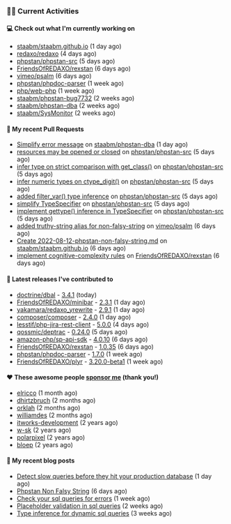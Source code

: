 ### 👨‍💻 Current Activities


#### 💻 Check out what I'm currently working on

- [staabm/staabm.github.io](https://github.com/staabm/staabm.github.io) (1 day ago)
- [redaxo/redaxo](https://github.com/redaxo/redaxo) (4 days ago)
- [phpstan/phpstan-src](https://github.com/phpstan/phpstan-src) (5 days ago)
- [FriendsOfREDAXO/rexstan](https://github.com/FriendsOfREDAXO/rexstan) (6 days ago)
- [vimeo/psalm](https://github.com/vimeo/psalm) (6 days ago)
- [phpstan/phpdoc-parser](https://github.com/phpstan/phpdoc-parser) (1 week ago)
- [php/web-php](https://github.com/php/web-php) (1 week ago)
- [staabm/phpstan-bug7732](https://github.com/staabm/phpstan-bug7732) (2 weeks ago)
- [staabm/phpstan-dba](https://github.com/staabm/phpstan-dba) (2 weeks ago)
- [staabm/SysMonitor](https://github.com/staabm/SysMonitor) (2 weeks ago)


#### 🔨 My recent Pull Requests

- [Simplify error message](https://github.com/staabm/phpstan-dba/pull/420) on [staabm/phpstan-dba](https://github.com/staabm/phpstan-dba) (1 day ago)
- [resources may be opened or closed](https://github.com/phpstan/phpstan-src/pull/1617) on [phpstan/phpstan-src](https://github.com/phpstan/phpstan-src) (5 days ago)
- [infer type on strict comparison with get_class()](https://github.com/phpstan/phpstan-src/pull/1616) on [phpstan/phpstan-src](https://github.com/phpstan/phpstan-src) (5 days ago)
- [infer numeric types on ctype_digit()](https://github.com/phpstan/phpstan-src/pull/1615) on [phpstan/phpstan-src](https://github.com/phpstan/phpstan-src) (5 days ago)
- [added filter_var() type inference](https://github.com/phpstan/phpstan-src/pull/1614) on [phpstan/phpstan-src](https://github.com/phpstan/phpstan-src) (5 days ago)
- [simplify TypeSpecifier](https://github.com/phpstan/phpstan-src/pull/1613) on [phpstan/phpstan-src](https://github.com/phpstan/phpstan-src) (5 days ago)
- [implement gettype() inference in TypeSpecifier](https://github.com/phpstan/phpstan-src/pull/1611) on [phpstan/phpstan-src](https://github.com/phpstan/phpstan-src) (5 days ago)
- [added truthy-string alias for non-falsy-string](https://github.com/vimeo/psalm/pull/8400) on [vimeo/psalm](https://github.com/vimeo/psalm) (6 days ago)
- [Create 2022-08-12-phpstan-non-falsy-string.md](https://github.com/staabm/staabm.github.io/pull/32) on [staabm/staabm.github.io](https://github.com/staabm/staabm.github.io) (6 days ago)
- [implement cognitive-complexity rules](https://github.com/FriendsOfREDAXO/rexstan/pull/88) on [FriendsOfREDAXO/rexstan](https://github.com/FriendsOfREDAXO/rexstan) (6 days ago)


#### 🔭 Latest releases I've contributed to

- [doctrine/dbal](https://github.com/doctrine/dbal) - [3.4.1](https://github.com/doctrine/dbal/releases/tag/3.4.1) (today)
- [FriendsOfREDAXO/minibar](https://github.com/FriendsOfREDAXO/minibar) - [2.3.1](https://github.com/FriendsOfREDAXO/minibar/releases/tag/2.3.1) (1 day ago)
- [yakamara/redaxo_yrewrite](https://github.com/yakamara/redaxo_yrewrite) - [2.9.1](https://github.com/yakamara/redaxo_yrewrite/releases/tag/2.9.1) (1 day ago)
- [composer/composer](https://github.com/composer/composer) - [2.4.0](https://github.com/composer/composer/releases/tag/2.4.0) (1 day ago)
- [lesstif/php-jira-rest-client](https://github.com/lesstif/php-jira-rest-client) - [5.0.0](https://github.com/lesstif/php-jira-rest-client/releases/tag/5.0.0) (4 days ago)
- [qossmic/deptrac](https://github.com/qossmic/deptrac) - [0.24.0](https://github.com/qossmic/deptrac/releases/tag/0.24.0) (5 days ago)
- [amazon-php/sp-api-sdk](https://github.com/amazon-php/sp-api-sdk) - [4.0.10](https://github.com/amazon-php/sp-api-sdk/releases/tag/4.0.10) (6 days ago)
- [FriendsOfREDAXO/rexstan](https://github.com/FriendsOfREDAXO/rexstan) - [1.0.35](https://github.com/FriendsOfREDAXO/rexstan/releases/tag/1.0.35) (6 days ago)
- [phpstan/phpdoc-parser](https://github.com/phpstan/phpdoc-parser) - [1.7.0](https://github.com/phpstan/phpdoc-parser/releases/tag/1.7.0) (1 week ago)
- [FriendsOfREDAXO/plyr](https://github.com/FriendsOfREDAXO/plyr) - [3.20.0-beta1](https://github.com/FriendsOfREDAXO/plyr/releases/tag/3.20.0-beta1) (1 week ago)


#### ❤️ These awesome people [sponsor me](https://github.com/sponsors/staabm) (thank you!)

- [elricco](https://github.com/elricco) (1 month ago)
- [dhirtzbruch](https://github.com/dhirtzbruch) (2 months ago)
- [orklah](https://github.com/orklah) (2 months ago)
- [williamdes](https://github.com/williamdes) (2 months ago)
- [itworks-development](https://github.com/itworks-development) (2 years ago)
- [w-sk](https://github.com/w-sk) (2 years ago)
- [polarpixel](https://github.com/polarpixel) (2 years ago)
- [bloep](https://github.com/bloep) (2 years ago)

#### 📜 My recent blog posts

- [Detect slow queries before they hit your production database](https://staabm.github.io/2022/08/16/phpstan-dba-query-plan-analysis.html) (1 day ago)
- [Phpstan Non Falsy String](https://staabm.github.io/2022/08/11/phpstan-non-falsy-string.html) (6 days ago)
- [Check your sql queries for errors](https://staabm.github.io/2022/08/05/phpstan-dba-syntax-error-detection.html) (1 week ago)
- [Placeholder validation in sql queries](https://staabm.github.io/2022/07/30/phpstan-dba-placeholder-validation.html) (2 weeks ago)
- [Type inference for dynamic sql queries](https://staabm.github.io/2022/07/23/phpstan-dba-inference-placeholder.html) (3 weeks ago)
